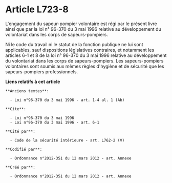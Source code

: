 # Article L723-8

L'engagement du sapeur-pompier volontaire est régi par le présent livre ainsi que par la loi n° 96-370 du 3 mai 1996 relative
au développement du volontariat dans les corps de sapeurs-pompiers.

Ni le code du travail ni le statut de la fonction publique ne lui sont applicables, sauf dispositions législatives
contraires, et notamment les articles 6-1 et 8 de la loi n° 96-370 du 3 mai 1996 relative au développement du volontariat
dans les corps de sapeurs-pompiers. Les sapeurs-pompiers volontaires sont soumis aux mêmes règles d'hygiène et de sécurité
que les sapeurs-pompiers professionnels.

**Liens relatifs à cet article**

	**Anciens textes**:

	  - Loi n°96-370 du 3 mai 1996 - art. 1-4 al. 1 (Ab)

	**Cite**:

	  - Loi n°96-370 du 3 mai 1996
	  - Loi n°96-370 du 3 mai 1996 - art. 6-1

	**Cité par**:

	  - Code de la sécurité intérieure - art. L762-2 (V)

	**Codifié par**:

	  - Ordonnance n°2012-351 du 12 mars 2012 - art. Annexe

	**Créé par**:

	  - Ordonnance n°2012-351 du 12 mars 2012 - art. Annexe
